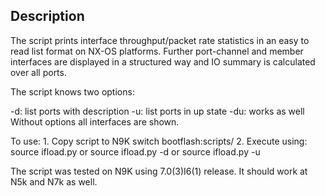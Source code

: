 ## Description
The script prints interface throughput/packet rate statistics in an
easy to read list format on NX-OS platforms.
Further port-channel and member interfaces are displayed in a structured way
and IO summary is calculated over all ports.

The script knows two options:

 -d: list ports with description
 -u: list ports in up state
 -du: works as well
 Without options all interfaces are shown.

To use:
     1. Copy script to N9K switch bootflash:scripts/
     2. Execute using:
 source ifload.py
   or
 source ifload.py -d
   or
 source ifload.py -u

 The script was tested on N9K using 7.0(3)I6(1) release.
 It should work at N5k and N7k as well.
